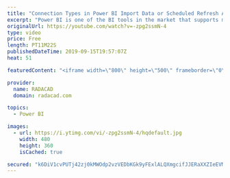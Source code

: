 ```yaml
---
title: "Connection Types in Power BI Import Data or Scheduled Refresh A Detailed Look Inside and Out"
excerpt: "Power BI is one of the BI tools in the market that supports more than one type of connection. Each connection type has pros and cons. In this video, we are going to cover everything about Import Data or Scheduled Refresh type of connection. You will learn briefly how Power BI stores data into xVelociy"
originalUrl: https://youtube.com/watch?v=-zpg2ssmN-4
type: video
price: Free
length: PT11M22S
publishedDateTime: 2019-09-15T19:57:07Z
heat: 51

featuredContent: "<iframe width=\"800\" height=\"500\" frameborder=\"0\" src=\"https://www.youtube.com/embed/-zpg2ssmN-4\" allow=\"accelerometer; autoplay; encrypted-media; gyroscope; picture-in-picture\" allowfullscreen></iframe>"

provider:
  name: RADACAD
  domain: radacad.com

topics:
  - Power BI

images:
  - url: https://i.ytimg.com/vi/-zpg2ssmN-4/hqdefault.jpg
    width: 480
    height: 360
    isCached: true

secured: "k6DiV1cvPUTj42zj0kMWOdp2vzVEDbKGk9yFExlALQXmgcifJJERaXXZIeEVM1rRWO0XkJ6dAlVTmBwn7KqquTgl2FHnFrN/+Rv6E/S9cmJsR3aDE63x4JnOgn8DoxGWC2+7Nurv2quCwxYsQbc5H76Fd04dM/WvMFWs5BLAjOfeChw7SAaiXkvdloL0qk/1NDpwGWL4bH6NoyOudBWGUKqIVF5J8f4cXfxdHjYaG6U9BdHZ+s6YUWVosvo5QGpJXqQk6SnY1sLW8qyZdPeUfIAGJ4fcvE7tlDU+mcCWpTaN/SP8YEwPlr8GurE6ZaosenZf6ZqBnTIpSkafDL5G0EpndAwmmHStVy+BinBJbh4SF5YgEz3AeFMa+tsFnNDNCrFDzmVRXuk9AAebQh7EgPEthkdMT+VoqucoNVn/WOw=;rLk5fnOOAlUhMqhNDa/7lw=="
---
```



